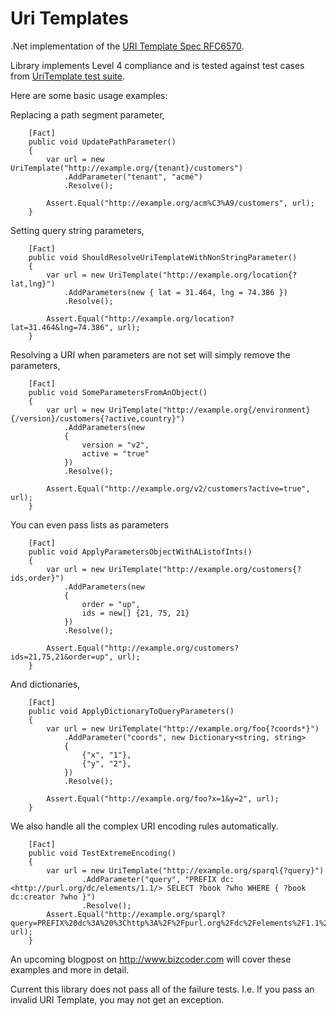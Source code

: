 # Uri Templates #

.Net implementation of the [URI Template Spec RFC6570](http://tools.ietf.org/html/rfc6570).

Library implements Level 4 compliance and is tested against test cases from [UriTemplate test suite](https://github.com/uri-templates/uritemplate-test).


Here are some basic usage examples:

Replacing a path segment parameter,

        [Fact]
        public void UpdatePathParameter()
        {
            var url = new UriTemplate("http://example.org/{tenant}/customers")
                .AddParameter("tenant", "acmé")
                .Resolve();

            Assert.Equal("http://example.org/acm%C3%A9/customers", url);
        }

Setting query string parameters,

        [Fact]
        public void ShouldResolveUriTemplateWithNonStringParameter()
        {
            var url = new UriTemplate("http://example.org/location{?lat,lng}")
                .AddParameters(new { lat = 31.464, lng = 74.386 })
                .Resolve();

            Assert.Equal("http://example.org/location?lat=31.464&lng=74.386", url);
        }


Resolving a URI when parameters are not set will simply remove the parameters,

        [Fact]
        public void SomeParametersFromAnObject()
        {
            var url = new UriTemplate("http://example.org{/environment}{/version}/customers{?active,country}")
                .AddParameters(new
                {
                    version = "v2",
                    active = "true"
                })
                .Resolve();

            Assert.Equal("http://example.org/v2/customers?active=true", url);
        }

You can even pass lists as parameters

        [Fact]
        public void ApplyParametersObjectWithAListofInts()
        {
            var url = new UriTemplate("http://example.org/customers{?ids,order}")
                .AddParameters(new
                {
                    order = "up",
                    ids = new[] {21, 75, 21}
                })
                .Resolve();

            Assert.Equal("http://example.org/customers?ids=21,75,21&order=up", url);
        }
And dictionaries,

        [Fact]
        public void ApplyDictionaryToQueryParameters()
        {
            var url = new UriTemplate("http://example.org/foo{?coords*}")
                .AddParameter("coords", new Dictionary<string, string>
                {
                    {"x", "1"},
                    {"y", "2"},
                })
                .Resolve();

            Assert.Equal("http://example.org/foo?x=1&y=2", url);
        }


We also handle all the complex URI encoding rules automatically.

        [Fact]
        public void TestExtremeEncoding()
        {
            var url = new UriTemplate("http://example.org/sparql{?query}")
                    .AddParameter("query", "PREFIX dc: <http://purl.org/dc/elements/1.1/> SELECT ?book ?who WHERE { ?book dc:creator ?who }")
                    .Resolve();
            Assert.Equal("http://example.org/sparql?query=PREFIX%20dc%3A%20%3Chttp%3A%2F%2Fpurl.org%2Fdc%2Felements%2F1.1%2F%3E%20SELECT%20%3Fbook%20%3Fwho%20WHERE%20%7B%20%3Fbook%20dc%3Acreator%20%3Fwho%20%7D", url);
        }

An upcoming blogpost on http://www.bizcoder.com will cover these examples and more in detail.


Current this library does not pass all of the failure tests.  I.e. If you pass an invalid URI Template, you may not get an exception.
